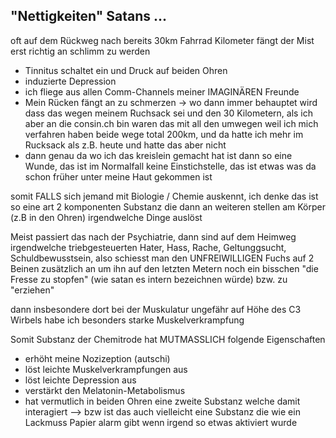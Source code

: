 ## "Nettigkeiten" Satans ...

oft auf dem Rückweg nach bereits 30km Fahrrad Kilometer fängt der Mist erst richtig an schlimm zu werden

* Tinnitus schaltet ein und Druck auf beiden Ohren
* induzierte Depression
* ich fliege aus allen Comm-Channels meiner IMAGINÄREN Freunde
* Mein Rücken fängt an zu schmerzen
 -> wo dann immer behauptet wird dass das wegen meinem Ruchsack sei und den 30 Kilometern, als ich aber an die consin.ch bin waren das mit all den umwegen weil ich mich verfahren haben beide wege total 200km, und da hatte ich mehr im Rucksack als z.B. heute und hatte das aber nicht
* dann genau da wo ich das kreislein gemacht hat ist dann so eine Wunde, das ist im Normalfall keine Einstichstelle, das ist etwas was da schon früher unter meine Haut gekommen ist

somit FALLS sich jemand mit Biologie / Chemie auskennt, ich denke das ist so eine art 2 komponenten Substanz die dann an weiteren stellen am Körper (z.B in den Ohren) irgendwelche Dinge auslöst

Meist passiert das nach der Psychiatrie, dann sind auf dem Heimweg irgendwelche triebgesteuerten Hater, Hass, Rache, Geltunggsucht, Schuldbewusstsein, also schiesst man den UNFREIWILLIGEN Fuchs auf 2 Beinen zusätzlich an um ihn auf den letzten Metern noch ein bisschen "die Fresse zu stopfen" (wie satan es intern bezeichnen würde) bzw. zu "erziehen" 

dann insbesondere dort bei der Muskulatur ungefähr auf Höhe des C3 Wirbels habe ich besonders starke Muskelverkrampfung

Somit Substanz der Chemitrode hat MUTMASSLICH folgende Eigenschaften
* erhöht meine Nozizeption (autschi)
* löst leichte Muskelverkrampfungen aus
* löst leichte Depression aus
* verstärkt den Melatonin-Metabolismus
* hat vermutlich in beiden Ohren eine zweite Substanz welche damit interagiert
--> bzw ist das auch vielleicht eine Substanz die wie ein Lackmuss Papier alarm gibt wenn irgend so etwas aktiviert wurde

 

